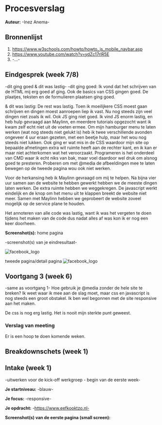 # Procesverslag
**Auteur:** -Inez Anema-

## Bronnenlijst
 1. https://www.w3schools.com/howto/howto_js_mobile_navbar.asp
 2. https://www.youtube.com/watch?v=ydZc17rlR5E
 3. -...-



 ## Eindgesprek (week 7/8)

 -dit ging goed & dit was lastig-
 -dit ging goed:
 Ik vond dat het schrijven van de HTML mij erg goed af ging. Ook de basics van CSS gingen goed. De plaatjes, teksten en de formulieren plaatsen ging goed.



 & dit was lastig:
 De rest was lastig. Toen ik moeilijkere CSS moest gaan schrijven en dingen moest aanroepen liep ik vast. Nu nog steeds zijn veel dingen niet zoals ik wil. Ook JS ging niet goed. Ik vind JS enorm lastig, en heb hulp gevraagd aan Maylinn, en meerdere tutorials opgezocht want ik kwam zelf echt niet uit de voeten ermee. Om mijn hamburger menu te laten werken (wat nog steeds niet gelukt is) heb ik twee verschillende avonden ongeveer 4 uur eraan gezeten, met een beetje hulp, maar het wou nog steeds niet lukken. Ook ging er wat mis in de CSS waardoor mijn site op bepaalde afmetingen extra wit ruimte heeft aan de rechter kant, en ik kan er maar niet achterkomen wat het veroorzaakt. Programeren is het onderdeel van CMD waar ik echt niks van bak, maar voel daardoor wel druk om alsnog goed te presteren. Proberen om met @media de afbeeldingen mee te laten bewegen op de tweede pagina wou ook niet werken.

 Voor de herkansing heb ik Maylinn gevraagd om mij te helpen. Na bijna vier uur samen aan de website te hebben gewerkt hebben we de meeste dingen laten werken. De extra ruimte hebben we weggekregen. De javascript werkt eindelijk en de knop om het menu uit te klappen breekt de website niet meer. Samen met Maylinn hebben we geprobeert de website zoveel mogelijk op de service plane te houden.

 Het annoteren van alle code was lastig, want ik was het vergeten te doen tijdens het maken van de code dus nadat alles af was kon ik er nog een keer doorheen. 

 **Screenshot(s):**
 home pagina

 -screenshot(s) van je eindresultaat-
 
 <img src="images/websiteoverzicht1.png" alt="facebook_logo">


 tweede pagina/detail pagina
 <img src="images/websiteoverview2.png" alt="facebook_logo">

 ## Voortgang 3 (week 6)

 -same as voortgang 1-
 Hoe gebruik je @media zonder de hele site te breken?
 Ik weet waar ik mee aan de slag moet, maar css en javascript is nog steeds een groot obstakel. Ik ben wel begonnen met de site responsive aan het maken.



De css is nog erg lastig. Het is nooit mijn sterkte punt geweest.


### Verslag van meeting
Er is een hoop te doen komende weken.


## Breakdownschets (week 1)
<blockquote class="imgur-embed-pub" lang="en" data-id="a/bC6tV0K" data-context="false" ><a href="//imgur.com/a/bC6tV0K"></a></blockquote><script async src="//s.imgur.com/min/embed.js" charset="utf-8"></script>


## Intake (week 1)
-uitwerken voor de kick-off werkgroep - begin van de eerste week-

**Je startniveau:** -blauw-

**Je focus:** -responsive-

**Je opdracht:** -https://www.eefkooktzo.nl-

**Screenshot(s) van de eerste pagina (small screen):**
<blockquote class="imgur-embed-pub" lang="en" data-id="a/bC6tV0K" data-context="false" ><a href="//imgur.com/a/bC6tV0K"></a></blockquote><script async src="//s.imgur.com/min/embed.js" charset="utf-8"></script>


